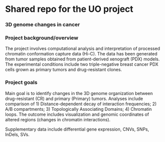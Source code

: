 # Shared repo for the UO project

### 3D genome changes in cancer

### Project background/overview 

The project involves computational analysis and interpretation of processed chromatin conformation capture data (Hi-C). The data has been generated from tumor samples obtained from patient-derived xenograft (PDX) models. The experimental conditions include two triple-negative breast cancer PDX cells grown as primary tumors and drug-resistant clones. 

### Project goals 

Main goal is to identify changes in the 3D genome organization between drug-resistant (CR) and primary (Primary) tumors. Analyses include comparison of 1) Distance-dependent decay of interaction frequencies; 2) A/B compartments; 3) Topologically Associating Domains; 4) Chromatin loops. The outcome includes visualization and genomic coordinates of altered regions (changes in chromatin interactions).

Supplementary data include differential gene expression, CNVs, SNPs, InDels, SVs.

